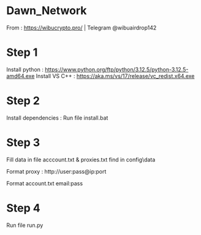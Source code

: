 # Dawn_Network
From : https://wibucrypto.pro/ | Telegram @wibuairdrop142

# Step 1

Install python : https://www.python.org/ftp/python/3.12.5/python-3.12.5-amd64.exe
Install VS C++ : https://aka.ms/vs/17/release/vc_redist.x64.exe

# Step 2 

Install dependencies : Run file install.bat

# Step 3

Fill data in file acccount.txt & proxies.txt find in config\data

Format proxy :
http://user:pass@ip:port

Format account.txt
email:pass

# Step 4

Run file run.py
